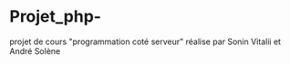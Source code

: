 # Projet_php-
projet de cours "programmation coté serveur" réalise par Sonin Vitalii et André Solène  
